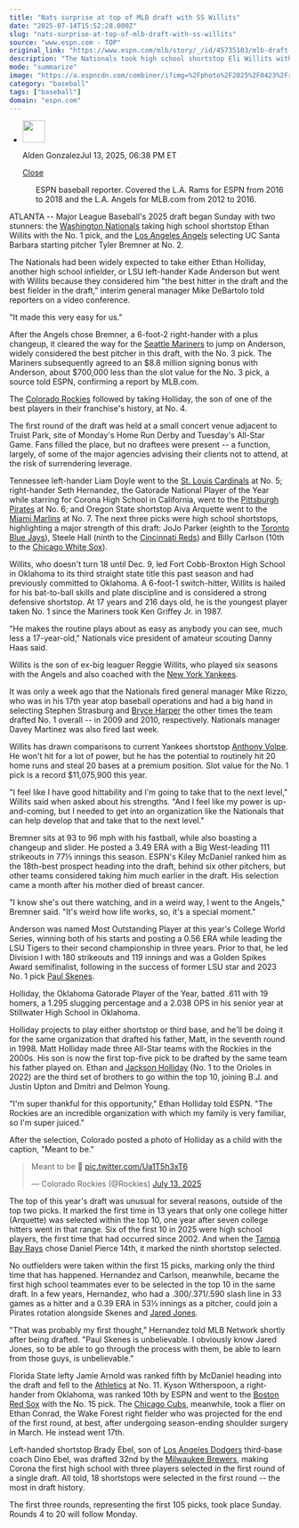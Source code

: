 ```yaml
---
title: "Nats surprise at top of MLB draft with SS Willits"
date: "2025-07-14T15:52:28.000Z"
slug: "nats-surprise-at-top-of-mlb-draft-with-ss-willits"
source: "www.espn.com - TOP"
original_link: "https://www.espn.com/mlb/story/_/id/45735103/mlb-draft-nationals-take-hs-shortstop-eli-willits-no-1"
description: "The Nationals took high school shortstop Eli Willits with the No. 1 pick in the MLB draft, while Tyler Bremner went No. 2 to the Angels and LSU's Kade Anderson to the Mariners at No. 3."
mode: "summarize"
image: "https://a.espncdn.com/combiner/i?img=%2Fphoto%2F2025%2F0423%2Fr1482827_1296x729_16%2D9.jpg"
category: "baseball"
tags: ["baseball"]
domain: "espn.com"
---
```

<div id="readability-page-1" class="page"><div><div><ul><li><p><img src="https://a.espncdn.com/combiner/i?img=/i/columnists/full/gonzalez_alden.png&amp;h=80&amp;w=80&amp;scale=crop" alt="" width="40" height="40"></p><p>Alden Gonzalez<span>Jul 13, 2025, 06:38 PM ET</span></p><div><p><a href="#">Close</a></p><ul>ESPN baseball reporter. Covered the L.A. Rams for ESPN from 2016 to 2018 and the L.A. Angels for MLB.com from 2012 to 2016.</ul></div></li></ul></div><p>ATLANTA -- Major League Baseball's 2025 draft began Sunday with two stunners: the <a data-clubhouse-guid="a73e1046-e9aa-ef6b-4e0d-2a7c808cb284" href="https://www.espn.com/mlb/team/_/name/wsh/washington-nationals">Washington Nationals</a> taking high school shortstop Ethan Willits with the No. 1 pick, and the <a data-clubhouse-guid="053868c7-8bff-5edb-3cb6-f5490f33ef99" href="https://www.espn.com/mlb/team/_/name/laa/los-angeles-angels">Los Angeles Angels</a> selecting UC Santa Barbara starting pitcher Tyler Bremner at No. 2.</p><p>The Nationals had been widely expected to take either Ethan Holliday, another high school infielder, or LSU left-hander Kade Anderson but went with Willits because they considered him "the best hitter in the draft and the best fielder in the draft," interim general manager Mike DeBartolo told reporters on a video conference.</p><p>"It made this very easy for us."</p><p>After the Angels chose Bremner, a 6-foot-2 right-hander with a plus changeup, it cleared the way for the <a data-clubhouse-guid="56d60582-088f-6848-5180-1fb04440cf87" href="https://www.espn.com/mlb/team/_/name/sea/seattle-mariners">Seattle Mariners</a> to jump on Anderson, widely considered the best pitcher in this draft, with the No. 3 pick. The Mariners subsequently agreed to an $8.8 million signing bonus with Anderson, about $700,000 less than the slot value for the No. 3 pick, a source told ESPN, confirming a report by MLB.com.</p><p>The <a data-clubhouse-guid="f3f1ba71-05f1-a49a-0363-3b1d8e0db4cf" href="https://www.espn.com/mlb/team/_/name/col/colorado-rockies">Colorado Rockies</a> followed by taking Holliday, the son of one of the best players in their franchise's history, at No. 4.</p><p>The first round of the draft was held at a small concert venue adjacent to Truist Park, site of Monday's Home Run Derby and Tuesday's All-Star Game. Fans filled the place, but no draftees were present -- a function, largely, of some of the major agencies advising their clients not to attend, at the risk of surrendering leverage.</p><p>Tennessee left-hander Liam Doyle went to the <a data-clubhouse-guid="c781e7c6-2c5b-beaf-55b8-999c76f76661" href="https://www.espn.com/mlb/team/_/name/stl/st-louis-cardinals">St. Louis Cardinals</a> at No. 5; right-hander Seth Hernandez, the Gatorade National Player of the Year while starring for Corona High School in California, went to the <a data-clubhouse-guid="5b8fc9be-4020-52c6-aa28-9a0f2d4383e0" href="https://www.espn.com/mlb/team/_/name/pit/pittsburgh-pirates">Pittsburgh Pirates</a> at No. 6; and Oregon State shortstop Aiva Arquette went to the <a data-clubhouse-guid="74909d10-eacb-1376-ef1e-d0f37d7c67ca" href="https://www.espn.com/mlb/team/_/name/mia/miami-marlins">Miami Marlins</a> at No. 7. The next three picks were high school shortstops, highlighting a major strength of this draft: JoJo Parker (eighth to the <a data-clubhouse-guid="0151aed9-9f11-ceae-195d-180ca603b64a" href="https://www.espn.com/mlb/team/_/name/tor/toronto-blue-jays">Toronto Blue Jays</a>), Steele Hall (ninth to the <a data-clubhouse-guid="04b65a0b-3cca-d795-0e21-23606470418a" href="https://www.espn.com/mlb/team/_/name/cin/cincinnati-reds">Cincinnati Reds</a>) and Billy Carlson (10th to the <a data-clubhouse-guid="8f4800c6-3c05-b3d5-8186-9750cd72a3c2" href="https://www.espn.com/mlb/team/_/name/chw/chicago-white-sox">Chicago White Sox</a>).</p><p>Willits, who doesn't turn 18 until Dec. 9, led Fort Cobb-Broxton High School in Oklahoma to its third straight state title this past season and had previously committed to Oklahoma. A 6-foot-1 switch-hitter, Willits is hailed for his bat-to-ball skills and plate discipline and is considered a strong defensive shortstop. At 17 years and 216 days old, he is the youngest player taken No. 1 since the Mariners took Ken Griffey Jr. in 1987.</p><p>"He makes the routine plays about as easy as anybody you can see, much less a 17-year-old," Nationals vice president of amateur scouting Danny Haas said.</p><p>Willits is the son of ex-big leaguer Reggie Willits, who played six seasons with the Angels and also coached with the <a data-clubhouse-guid="2b9cedf3-ce60-0bcf-fafe-8cd055255685" href="https://www.espn.com/mlb/team/_/name/nyy/new-york-yankees">New York Yankees</a>.</p><p>It was only a week ago that the Nationals fired general manager Mike Rizzo, who was in his 17th year atop baseball operations and had a big hand in selecting Stephen Strasburg and <a data-player-guid="a3630ca2-c9aa-7ff0-2a19-2d714c80b459" href="https://www.espn.com/mlb/player/_/id/30951/bryce-harper">Bryce Harper</a> the other times the team drafted No. 1 overall -- in 2009 and 2010, respectively. Nationals manager Davey Martinez was also fired last week.</p><p>Willits has drawn comparisons to current Yankees shortstop <a data-player-guid="9a98f8e9-c371-32a1-ac9d-040b12582b8d" href="https://www.espn.com/mlb/player/_/id/42547/anthony-volpe">Anthony Volpe</a>. He won't hit for a lot of power, but he has the potential to routinely hit 20 home runs and steal 20 bases at a premium position. Slot value for the No. 1 pick is a record $11,075,900 this year.</p><p>"I feel like I have good hittability and I'm going to take that to the next level," Willits said when asked about his strengths. "And I feel like my power is up-and-coming, but I needed to get into an organization like the Nationals that can help develop that and take that to the next level."</p><p>Bremner sits at 93 to 96 mph with his fastball, while also boasting a changeup and slider. He posted a 3.49 ERA with a Big West-leading 111 strikeouts in 77⅓ innings this season. ESPN's Kiley McDaniel ranked him as the 18th-best prospect heading into the draft, behind six other pitchers, but other teams considered taking him much earlier in the draft. His selection came a month after his mother died of breast cancer.</p><p>"I know she's out there watching, and in a weird way, I went to the Angels," Bremner said. "It's weird how life works, so, it's a special moment."</p><p>Anderson was named Most Outstanding Player at this year's College World Series, winning both of his starts and posting a 0.56 ERA while leading the LSU Tigers to their second championship in three years. Prior to that, he led Division I with 180 strikeouts and 119 innings and was a Golden Spikes Award semifinalist, following in the success of former LSU star and 2023 No. 1 pick <a data-player-guid="cdfd69c1-1b9b-30fe-acf4-aad457b0850e" href="https://www.espn.com/mlb/player/_/id/4719507/paul-skenes">Paul Skenes</a>.</p><p>Holliday, the Oklahoma Gatorade Player of the Year, batted .611 with 19 homers, a 1.295 slugging percentage and a 2.038 OPS in his senior year at Stillwater High School in Oklahoma.</p><p>Holliday projects to play either shortstop or third base, and he'll be doing it for the same organization that drafted his father, Matt, in the seventh round in 1998. Matt Holliday made three All-Star teams with the Rockies in the 2000s. His son is now the first top-five pick to be drafted by the same team his father played on. Ethan and <a data-player-guid="af43ed94-dd6e-3926-8b7d-537e8198ec14" href="https://www.espn.com/mlb/player/_/id/5080633/jackson-holliday">Jackson Holliday</a> (No. 1 to the Orioles in 2022) are the third set of brothers to go within the top 10, joining B.J. and Justin Upton and Dmitri and Delmon Young.</p><p>"I'm super thankful for this opportunity," Ethan Holliday told ESPN. "The Rockies are an incredible organization with which my family is very familiar, so I'm super juiced."</p><p>After the selection, Colorado posted a photo of Holliday as a child with the caption, "Meant to be."</p><blockquote><p lang="en" dir="ltr">Meant to be 💜 <a href="https://t.co/Ua1T5h3xT6">pic.twitter.com/Ua1T5h3xT6</a></p>— Colorado Rockies (@Rockies) <a href="https://twitter.com/Rockies/status/1944524445588300282?ref_src=twsrc%5Etfw">July 13, 2025</a></blockquote> <p>The top of this year's draft was unusual for several reasons, outside of the top two picks. It marked the first time in 13 years that only one college hitter (Arquette) was selected within the top 10, one year after seven college hitters went in that range. Six of the first 10 in 2025 were high school players, the first time that had occurred since 2002. And when the <a data-clubhouse-guid="f8a579c6-08b9-7584-141d-317d0645763b" href="https://www.espn.com/mlb/team/_/name/tb/tampa-bay-rays">Tampa Bay Rays</a> chose Daniel Pierce 14th, it marked the ninth shortstop selected.</p><p>No outfielders were taken within the first 15 picks, marking only the third time that has happened. Hernandez and Carlson, meanwhile, became the first high school teammates ever to be selected in the top 10 in the same draft. In a few years, Hernandez, who had a .300/.371/.590 slash line in 33 games as a hitter and a 0.39 ERA in 53⅓ innings as a pitcher, could join a Pirates rotation alongside Skenes and <a data-player-guid="d6f815fb-3c01-3e45-9978-1f7337437b87" href="https://www.espn.com/mlb/player/_/id/4918156/jared-jones">Jared Jones</a>.</p><p>"That was probably my first thought," Hernandez told MLB Network shortly after being drafted. "Paul Skenes is unbelievable. I obviously know Jared Jones, so to be able to go through the process with them, be able to learn from those guys, is unbelievable."</p><p>Florida State lefty Jamie Arnold was ranked fifth by McDaniel heading into the draft and fell to the <a href="https://www.espn.com/mlb/team/_/name/ath/athletics">Athletics</a> at No. 11. Kyson Witherspoon, a right-hander from Oklahoma, was ranked 10th by ESPN and went to the <a data-clubhouse-guid="c6df06f6-785d-3900-4935-5fd13742e2ee" href="https://www.espn.com/mlb/team/_/name/bos/boston-red-sox">Boston Red Sox</a> with the No. 15 pick. The <a data-clubhouse-guid="5cda5067-7075-66b1-4b94-2333ab8d9807" href="https://www.espn.com/mlb/team/_/name/chc/chicago-cubs">Chicago Cubs</a>, meanwhile, took a flier on Ethan Conrad, the Wake Forest right fielder who was projected for the end of the first round, at best, after undergoing season-ending shoulder surgery in March. He instead went 17th.</p><p>Left-handed shortstop Brady Ebel, son of <a data-clubhouse-guid="fb7cf413-5156-9fc2-abe0-2273b89f70db" href="https://www.espn.com/mlb/team/_/name/lad/los-angeles-dodgers">Los Angeles Dodgers</a> third-base coach Dino Ebel, was drafted 32nd by the <a data-clubhouse-guid="4750d73d-d92e-b390-758c-2c7b44a810db" href="https://www.espn.com/mlb/team/_/name/mil/milwaukee-brewers">Milwaukee Brewers</a>, making Corona the first high school with three players selected in the first round of a single draft. All told, 18 shortstops were selected in the first round -- the most in draft history.</p><p>The first three rounds, representing the first 105 picks, took place Sunday. Rounds 4 to 20 will follow Monday.</p>
</div></div>